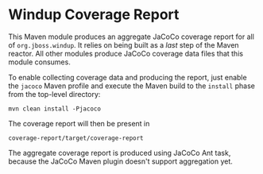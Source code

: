 Windup Coverage Report
======================

This Maven module produces an aggregate JaCoCo coverage report
for all of `org.jboss.windup`. It relies on being built as a _last_
step of the Maven reactor. All other modules produce JaCoCo coverage
data files that this module consumes.

To enable collecting coverage data and producing the report,
just enable the `jacoco` Maven profile and execute the Maven build
to the `install` phase from the top-level directory:

    mvn clean install -Pjacoco

The coverage report will then be present in

    coverage-report/target/coverage-report

The aggregate coverage report is produced using JaCoCo Ant task,
because the JaCoCo Maven plugin doesn't support aggregation yet.
